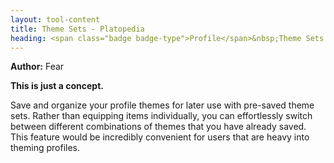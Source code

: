 ```yaml
---
layout: tool-content
title: Theme Sets - Platopedia
heading: <span class="badge badge-type">Profile</span>&nbsp;Theme Sets
---
```


<div class="linebreak"></div>

**Author:** Fear

**This is just a concept.**

Save and organize your profile themes for later use with pre-saved theme sets. Rather than equipping items individually, you can effortlessly switch between different combinations of themes that you have already saved. This feature would be incredibly convenient for users that are heavy into theming profiles.

<div class="linebreak"></div>

<div class="content-image" data-url="/docs/assets/images/concepts/themesets1.png" data-width="600px" data-label=""></div>

<div class="linebreak"></div>

<div class="content-image" data-url="/docs/assets/images/concepts/themesets2.png" data-width="600px" data-label=""></div>

<div class="linebreak"></div>
